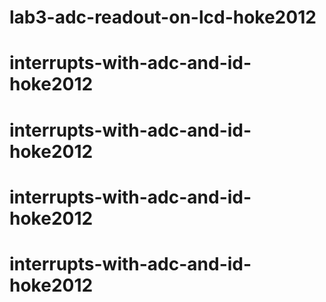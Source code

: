 # lab3-adc-readout-on-lcd-hoke2012
# interrupts-with-adc-and-id-hoke2012
# interrupts-with-adc-and-id-hoke2012
# interrupts-with-adc-and-id-hoke2012
# interrupts-with-adc-and-id-hoke2012
